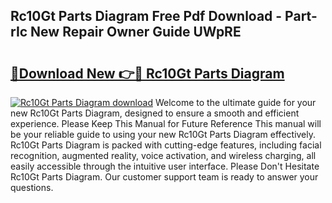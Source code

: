 ## Rc10Gt Parts Diagram Free Pdf Download - Part-rIc New Repair Owner Guide UWpRE

# <h2><a href="http://dfkbzx.blite.top/?on=Rc10Gt+Parts+Diagram">🔗Download New 👉🔴 Rc10Gt Parts Diagram</a></h2>

[![Rc10Gt Parts Diagram download](https://i.imgur.com/lujVjoI.png)](http://dfkbzx.blite.top/?on=Rc10Gt+Parts+Diagram)
Welcome to the ultimate guide for your new Rc10Gt Parts Diagram, designed to ensure a smooth and efficient experience. Please Keep This Manual for Future Reference This manual will be your reliable guide to using your new Rc10Gt Parts Diagram effectively. Rc10Gt Parts Diagram is packed with cutting-edge features, including facial recognition, augmented reality, voice activation, and wireless charging, all easily accessible through the intuitive user interface. Please Don't Hesitate Rc10Gt Parts Diagram. Our customer support team is ready to answer your questions.
